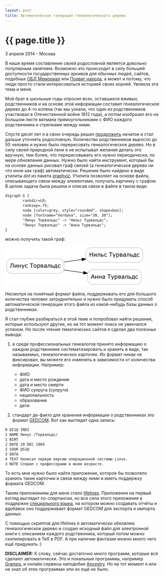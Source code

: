 ```yaml
---
layout: post
title: Автоматическая генерация генеалогического дерева
---
```


{{ page.title }}
================

<p class="meta">3 апреля 2014 - Москва</p>

В наше время составление своей родословной является довольно популярным занятием.
Возможно это происходит в силу б*о*льшей доступности государственных архивов
для обычных людей, сайтов, подобных [ОБД Мемориал](http://www.obd-memorial.ru)
или [Подвиг народа](http://www.podvignaroda.ru),
а может и потому, что люди просто стали интересоваться историей своих корней.
Увлекла эта тема и меня.

Мой брат в школьные годы опросил всех, оставшихся вживых, родственников и
на основе этой информации составил генеалогическое дерево до 4-го колена
(так мы узнали, что один из родственников участвовал в Отечественной войне 1812 года),
а потом изобразил его на большом листе ватмана прямоугольниками с ФИО каждого родственника
и стрелками между ними.

Спустя десят лет я в свою очередь решил [продолжить](http://juick.com/estet/521112)
начатое и стал дальше уточнять родословную. Количество родственников выросло
до 50 человек и нужно было перерисовать генеалогическое дерево.
Но в силу своей природной лени я не испытывал желания делать это вручную,
тем более, что перерисовывать его нужно периодически, по мере обновления данных.
Нужно было найти инструмент, который бы на основе данных рисовал граф связей
(а генеалогическое дерево ни что иное как граф) автоматически. Решение было найдено
в виде утилиты *dot* из пакета [graphviz](http://www.graphviz.org). Утилита позволяет на основе
файла, описывающего связи между элементами, получать картинку с графом.
В целом задача была решена и описав связи в файле в таком виде:

```
digraph G {
        rankdir=LR;
        ranksep=.75;
        node [color=grey, style="rounded", shape=box];
        node [fontname="Verdana", size="30, 30"];
        "Линус Торвальдс" -> "Нильс Турвальдс";
        "Линус Торвальдс" -> "Анна Турвальдс";
}
```

можно получить такой граф:

<img src="/images/lifeline-torvalds.png" alt="Семья Торвальдс">

Несмотря на понятный формат файла, поддерживать его для большого количества человек
затруднительно и нужно было придумать способ автоматической
генерации этого файла из какой-нибудь базы данных о родственниках.

Я стал глубже разбираться в этой теме и попробовал найти решения, которые используют
другие, но на тот момент поиск не увенчался успехом. Но после чтения тематических сайтов
я сделал два полезных вывода:

1. в среде профессиональных генеалогов принято информацию о каждом родственнике систематизировать
и хранить в виде, так называемых, генеалогических карточек. Их формат никак не фиксирован,
вы можете его изменять в зависимости от количества информации.
Например:

	* ФИО
	* дата и место рождения
	* дата и место смерти
	* ФИО супруга (супруги)
	* национальность
	* образование
	* дети

2. cтандарт де-факто для хранения информации о родственниках это формат
[GEDCOM](http://en.wikipedia.org/wiki/GEDCOM).
Вот как выглядит одна запись:

```
0 @I1@ INDI
1 NAME Линус /Торвальдс/
1 BIRT
2 DATE 28 DEC 1969
2 SOUR @S1@
3 DATA
4 TEXT Написал первую версию операционной системы Linux.
3 NOTE Спорил с профессорами в юном возрасте.
```

То есть мне нужно было найти приложение, которое бы позволяло хранить такие карточки
и связи между ними и иметь поддержку формата GEDCOM.

Таким  приложением для меня стало [lifelines](http://lifelines.sourceforge.net).
Приложение на первый взгляд выглядит по-спартански, но вся сила
этого приложения в поддержке
[специального языка](http://lifelines.sourceforge.net/manual.3.0.39/ll-reportmanual.html),
на котором можно создавать отчёты и вдобавок оно поддерживает формат GEDCOM для экспорта
и импорта данных.

С помощью скриптов для lifelines я автоматически обновляю генеалогическое дерево
и создаю исходный файл для электронной книги с описанием каждого родственника, который потом
можно скопилировать в TeX в PDF. А при наличии фантазии можно много чего ещё придумать :)

**DISCLAIMER:** К слову, сейчас достаточно много программ, которые всё сделают автоматически.
Это и локальные программы, например [Gramps](https://gramps-project.org),
и онлайн сервисы наподобие [Ancestry](http://www.ancestry.com).
Но на тот момент я или не знал об этих программах или их ещё не было.

